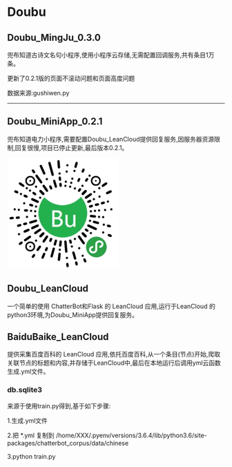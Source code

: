 # Doubu

## Doubu_MingJu_0.3.0

兜布知道古诗文名句小程序,使用小程序云存储,无需配置回调服务,共有条目1万条。

更新了0.2.1版的页面不滚动问题和页面高度问题

数据来源:gushiwen.py

*********************************************************

## Doubu_MiniApp_0.2.1

兜布知道电力小程序,需要配置Doubu_LeanCloud提供回复服务,因服务器资源限制,回复很慢,项目已停止更新,最后版本0.2.1。

![小程序码](DouBu_MiniApp.jpg) 

## Doubu_LeanCloud

一个简单的使用 ChatterBot和Flask 的 LeanCloud 应用,运行于LeanCloud 的 python3环境,为Doubu_MiniApp提供回复服务。

## BaiduBaike_LeanCloud

提供采集百度百科的 LeanCloud 应用,依托百度百科,从一个条目(节点)开始,爬取关联节点的标题和内容,并存储于LeanCloud中,最后在本地运行后调用yml云函数生成.yml文件。

### db.sqlite3

来源于使用train.py得到,基于如下步骤:

1.生成.yml文件

2.把 *.yml 复制到 /home/XXX/.pyenv/versions/3.6.4/lib/python3.6/site-packages/chatterbot_corpus/data/chinese

3.python train.py 
